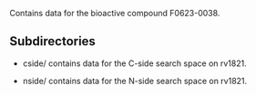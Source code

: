 Contains data for the bioactive compound F0623-0038.

## Subdirectories

- cside/ contains data for the C-side search space on rv1821.

- nside/ contains data for the N-side search space on rv1821.

